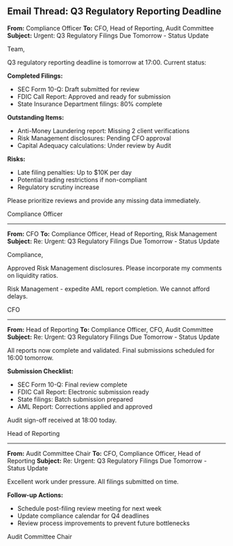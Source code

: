 ## Email Thread: Q3 Regulatory Reporting Deadline

**From:** Compliance Officer
**To:** CFO, Head of Reporting, Audit Committee
**Subject:** Urgent: Q3 Regulatory Filings Due Tomorrow - Status Update

Team,

Q3 regulatory reporting deadline is tomorrow at 17:00. Current status:

**Completed Filings:**
- SEC Form 10-Q: Draft submitted for review
- FDIC Call Report: Approved and ready for submission
- State Insurance Department filings: 80% complete

**Outstanding Items:**
- Anti-Money Laundering report: Missing 2 client verifications
- Risk Management disclosures: Pending CFO approval
- Capital Adequacy calculations: Under review by Audit

**Risks:**
- Late filing penalties: Up to $10K per day
- Potential trading restrictions if non-compliant
- Regulatory scrutiny increase

Please prioritize reviews and provide any missing data immediately.

Compliance Officer

---

**From:** CFO
**To:** Compliance Officer, Head of Reporting, Risk Management
**Subject:** Re: Urgent: Q3 Regulatory Filings Due Tomorrow - Status Update

Compliance,

Approved Risk Management disclosures. Please incorporate my comments on liquidity ratios.

Risk Management - expedite AML report completion. We cannot afford delays.

CFO

---

**From:** Head of Reporting
**To:** Compliance Officer, CFO, Audit Committee
**Subject:** Re: Urgent: Q3 Regulatory Filings Due Tomorrow - Status Update

All reports now complete and validated. Final submissions scheduled for 16:00 tomorrow.

**Submission Checklist:**
- SEC Form 10-Q: Final review complete
- FDIC Call Report: Electronic submission ready
- State filings: Batch submission prepared
- AML Report: Corrections applied and approved

Audit sign-off received at 18:00 today.

Head of Reporting

---

**From:** Audit Committee Chair
**To:** CFO, Compliance Officer, Head of Reporting
**Subject:** Re: Urgent: Q3 Regulatory Filings Due Tomorrow - Status Update

Excellent work under pressure. All filings submitted on time.

**Follow-up Actions:**
- Schedule post-filing review meeting for next week
- Update compliance calendar for Q4 deadlines
- Review process improvements to prevent future bottlenecks

Audit Committee Chair

